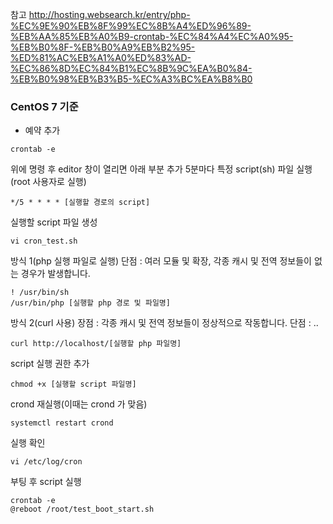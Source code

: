 참고 http://hosting.websearch.kr/entry/php-%EC%9E%90%EB%8F%99%EC%8B%A4%ED%96%89-%EB%AA%85%EB%A0%B9-crontab-%EC%84%A4%EC%A0%95-%EB%B0%8F-%EB%B0%A9%EB%B2%95-%ED%81%AC%EB%A1%A0%ED%83%AD-%EC%86%8D%EC%84%B1%EC%8B%9C%EA%B0%84-%EB%B0%98%EB%B3%B5-%EC%A3%BC%EA%B8%B0

### CentOS 7 기준

* 예약 추가
```
crontab -e
```

위에 명령 후 editor 창이 열리면 아래 부분 추가
5분마다 특정 script(sh) 파일 실행(root 사용자로 실행)
```
*/5 * * * * [실행할 경로의 script]
```

실행할 script 파일 생성
```
vi cron_test.sh
```


방식 1(php 실행 파일로 실행)
단점 : 여러 모듈 및 확장, 각종 캐시 및 전역 정보들이 없는 경우가 발생합니다.
```
! /usr/bin/sh
/usr/bin/php [실행할 php 경로 및 파일명]
```

방식 2(curl 사용)
장점 : 각종 캐시 및 전역 정보들이 정상적으로 작동합니다.
단점 : ..
```
curl http://localhost/[실행할 php 파일명]
```

script 실행 권한 추가
```
chmod +x [실행할 script 파일명]
```

crond 재실행(이때는 crond 가 맞음)
```
systemctl restart crond
```

실행 확인
```
vi /etc/log/cron
```

부팅 후 script 실행
```
crontab -e
@reboot /root/test_boot_start.sh
```

